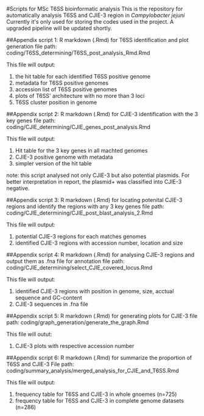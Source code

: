 #Scripts for MSc T6SS bioinformatic analysis
This is the repository for automatically analysis T6SS and CJIE-3 region in *Campylobacter jejuni*
Currently it's only used for storing the codes used in the project. A upgraded pipeline will be updated shortly.

##Appendix script 1: R markdown (.Rmd) for T6SS identification and plot generation
file path: coding/T6SS_determining/T6SS_post_analysis_Rmd.Rmd 

This file will output:
  1. the hit table for each identified T6SS positive genome 
  2. metadata for T6SS positive genomes 
  3. accession list of T6SS positive genomes 
  4. plots of T6SS' architecture with no more than 3 loci
  5. T6SS cluster position in genome
  
##Appendix script 2: R markdown (.Rmd) for CJIE-3 identification with the 3 key genes
file path: coding/CJIE_determining/CJIE_genes_post_analysis.Rmd

This file will output:
  1. Hit table for the 3 key genes in all machted genomes
  2. CJIE-3 positive genome with metadata
  3. simpler version of the hit table

note: this script analysed not only CJIE-3 but also potential plasmids. For better interpretation in report, the plasmid+ was classified into CJIE-3 negative.

##Appendix script 3: R markdown (.Rmd) for locating potenital CJIE-3 regions and identify the regions with any 3 key genes 
file path: coding/CJIE_determining/CJIE_post_blast_analysis_2.Rmd

This file will output:
  1. potential CJIE-3 regions for each matches genomes
  2. identified CJIE-3 regions with accession number, location and size

##Appendix script 4: R markdown (.Rmd) for analysing CJIE-3 regions and output them as .fna file for annotation 
file path: coding/CJIE_determining/select_CJIE_covered_locus.Rmd

This file will output:
  1. identified CJIE-3 regions with position in genome, size, acctual sequence and GC-content
  2. CJIE-3 sequences in .fna file

##Appendix script 5: R markdown (.Rmd) for generating plots for CJIE-3 
file path: coding/graph_generation/generate_the_graph.Rmd

This file will outut:
  1. CJIE-3 plots with respective accession number 

##Appendix script 6: R markdown (.Rmd) for summarize the proportion of T6SS and CJIE-3 
File path: coding/summary_analysis/merged_analysis_for_CJIE_and_T6SS.Rmd

This file will output:
  1. frequency table for T6SS and CJIE-3 in whole gnoemes (n=725)
  2. frequency table for T6SS and CJIE-3 in complete genome datasets (n=286) 
